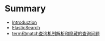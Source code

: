 # Summary

* [Introduction](README.md)
* [ElasticSearch](elasticsearch.md)
* [term和match查询机制解析和隐藏的查询问题](termhe-match-cha-xun-ji-zhi-jie-xi-he-yin-cang-de-cha-xun-wen-ti.md)


